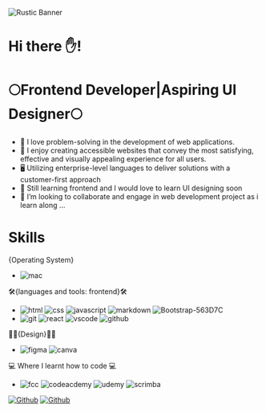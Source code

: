 ![Rustic Banner](https://github.com/mariamALLI/mariamALLI/assets/81536650/e8c059f0-2e84-459d-8fac-5aaf92fe2437)


#                Hi there ✋!
#      🌕Frontend Developer|Aspiring UI Designer🌕

- 👋 I love problem-solving in the development of web applications. 
- 👀  I enjoy creating accessible websites that convey the most satisfying, effective and visually appealing experience for all users.
- 🖥️ Utilizing enterprise-level languages to deliver solutions with a customer-first approach
- 🌱 Still learning frontend and I would love to learn UI designing soon
- 💞️ I’m looking to collaborate and engage in web development project as i learn along ...


# Skills
{Operating System}
- ![mac ](https://github.com/mariamALLI/mariamALLI/assets/81536650/39436463-ff7a-4325-9275-b2e1a3a8f503)


🛠️{languages and tools: frontend}🛠️
- ![html](https://github.com/mariamALLI/mariamALLI/assets/81536650/6c713c1b-475b-4ed3-802e-14feb8eb4a7d)
![css](https://github.com/mariamALLI/mariamALLI/assets/81536650/d4c655b1-160b-4f10-890b-d2740f2cc9e2)
![javascript](https://github.com/mariamALLI/mariamALLI/assets/81536650/ebea9edb-8500-46d5-81f6-a9bfa8dd59bf)
![markdown](https://github.com/mariamALLI/mariamALLI/assets/81536650/4114e00f-92f8-457a-9167-e05796ddd3dd)
![Bootstrap-563D7C](https://github.com/mariamALLI/mariamALLI/assets/81536650/d1d1dc86-267c-4eea-ae5a-b9222b929412)
- ![git](https://github.com/mariamALLI/mariamALLI/assets/81536650/3dbee567-993b-4d60-8b47-398f94704431)
![react](https://github.com/mariamALLI/mariamALLI/assets/81536650/b7a62e5b-a728-4bd7-82f7-a970560e08f5)
![vscode](https://github.com/mariamALLI/mariamALLI/assets/81536650/5e263f27-c017-482d-865d-8bc226f96fbb)
![github](https://github.com/mariamALLI/mariamALLI/assets/81536650/6476f26a-4807-4465-b49d-a2c143d533a2)


🌈💐{Design}🌈💐
- ![figma](https://github.com/mariamALLI/mariamALLI/assets/81536650/f2a9278a-1ae4-444a-96c5-0ec748e29d80)
![canva](https://github.com/mariamALLI/mariamALLI/assets/81536650/d69157f0-7858-4caf-9229-0b9dc30e7058)


💻 Where I learnt how to code 💻
- ![fcc](https://github.com/mariamALLI/mariamALLI/assets/81536650/799285ee-f4bf-47de-b6e7-2a584dda8765)
![codeacdemy](https://github.com/mariamALLI/mariamALLI/assets/81536650/9c02371d-c14a-4ede-8d41-dc6eec493897)
![udemy](https://github.com/mariamALLI/mariamALLI/assets/81536650/989bf21c-1069-4222-bf50-e58a7e44278f)
![scrimba](https://github.com/mariamALLI/mariamALLI/assets/81536650/a7ecc6c7-17e0-4326-9eb5-07916d0cbdc0)


[<img alt="Github" src="https://img.shields.io/badge/GitHub-%2312100E.svg?&style=for-the-badge&logo=Github&logoColor=white" />](https://github.com/creativetimofficial) [<img alt="Github" src="https://img.shields.io/badge/twitter-%231DA1F2.svg?&style=for-the-badge&logo=twitter&logoColor=white" />](https://twitter.com/mariamAlli)












<!---
mariamALLI/mariamALLI is a ✨ special ✨ repository because its `README.md` (this file) appears on your GitHub profile.
You can click the Preview link to take a look at your changes.
--->
